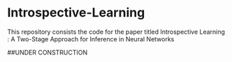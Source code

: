 # Introspective-Learning
This repository consists the code for the paper titled Introspective Learning : A Two-Stage Approach for Inference in Neural Networks

##UNDER CONSTRUCTION
